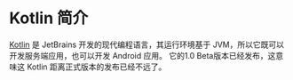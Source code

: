 # Kotlin 简介

[Kotlin](https://kotlinlang.org) 是 JetBrains 开发的现代编程语言，其运行环境基于 JVM，所以它既可以开发服务端应用，也可以开发 Android 应用。
它的1.0 Beta版本已经发布，这意味这 Kotlin 距离正式版本的发布已经不远了。

